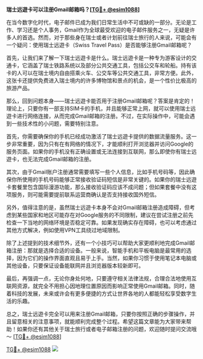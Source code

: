 **瑞士远遊卡可以注册Gmail邮箱吗？[[TG💪+ @esim1088](https://t.me/s/esim1088)]**

在当今数字化时代，电子邮件已成为我们日常生活中不可或缺的一部分。无论是工作、学习还是个人事务，Gmail作为全球最受欢迎的电子邮件服务之一，无疑是许多人的首选。然而，对于那些身在瑞士或者计划前往瑞士旅行的人来说，可能会有一个疑问：使用瑞士远遊卡（Swiss Travel Pass）是否能够注册Gmail邮箱呢？

首先，让我们来了解一下瑞士远遊卡是什么。瑞士远遊卡是一种专为游客设计的交通卡，它涵盖了瑞士铁路系统以及部分公共交通工具，包括公交车和轮船。持有该卡的人可以在瑞士境内自由搭乘火车、公交车等公共交通工具，非常方便。此外，这张卡还提供免费进入瑞士境内的许多博物馆和景点的机会，是一个性价比极高的旅游产品。

那么，回到问题本身——瑞士远遊卡能否用于注册Gmail邮箱呢？答案是肯定的！理论上，只要你有一部支持SIM卡的手机，并且能够正常上网，就可以使用瑞士远遊卡进行网络连接，从而完成Gmail邮箱的注册。不过，在实际操作中，可能会遇到一些技术性的小问题，需要特别注意。

首先，你需要确保你的手机已经成功激活了瑞士远遊卡提供的数据流量服务。这一步非常重要，因为只有在有网络的情况下，才能顺利打开浏览器并访问Google的服务页面。如果你的手机没有正确设置或无法连接到互联网，那么即使你有瑞士远遊卡，也无法完成Gmail邮箱的注册。

其次，由于Gmail账户注册通常需要填写一些个人信息，比如手机号码等，因此确保你所使用的手机号码能够正常接收验证码短信是非常关键的。如果你的瑞士远遊卡套餐里包含国际漫游功能，那么接收验证码应该不成问题；但如果套餐中没有这项服务，则可能需要提前联系运营商确认是否支持接收国外短信。

另外，值得注意的是，虽然瑞士远遊卡本身不会对Gmail邮箱注册造成障碍，但考虑到某些国家和地区可能存在对Google服务的不同限制，建议在尝试注册之前先检查一下当地的网络环境是否稳定可靠。如果发现确实存在障碍，也可以考虑通过其他方式解决，例如使用VPN工具绕过地域限制。

除了上述提到的技术细节外，还有一个小技巧可以帮助大家更顺利地完成Gmail邮箱注册：那就是选择合适的设备。一般来说，智能手机和平板电脑是最常用的选择，因为它们的操作界面直观且易于上手。当然，如果你习惯于使用笔记本电脑或其他设备，只要保证设备能联网并且浏览器版本较新即可。

最后，再强调一点，无论你身处何地，只要遵守相关法律法规，合理合法地使用互联网资源，就完全不用担心因地理位置原因而影响正常使用Gmail邮箱。同时，随着科技的发展，未来或许会有更多便捷的方式让世界各地的人都能轻松享受数字生活的乐趣。

总之，瑞士远遊卡完全可以用来注册Gmail邮箱，只要你按照正确的步骤操作，并且留意相关的注意事项，就能顺利完成整个过程。希望这篇文章能为大家带来帮助！如果你还有其他关于瑞士旅行或者电子邮箱注册的问题，欢迎随时提问交流哦～ [[TG💪+ @esim1088](https://t.me/s/esim1088)]

[TG💪+ @esim1088](https://t.me/s/esim1088) ![](https://i.postimg.cc/4NQfJmqS/Snipaste-2025-05-13-00-14-12.png)